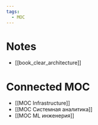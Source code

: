 ```yaml
---
tags:
  - MOC
---
```


# Notes
- [[book_clear_architecture]]

# Connected MOC
- [[MOC Infrastructure]]
- [[MOC Системная аналитика]]
- [[MOC ML инженерия]]